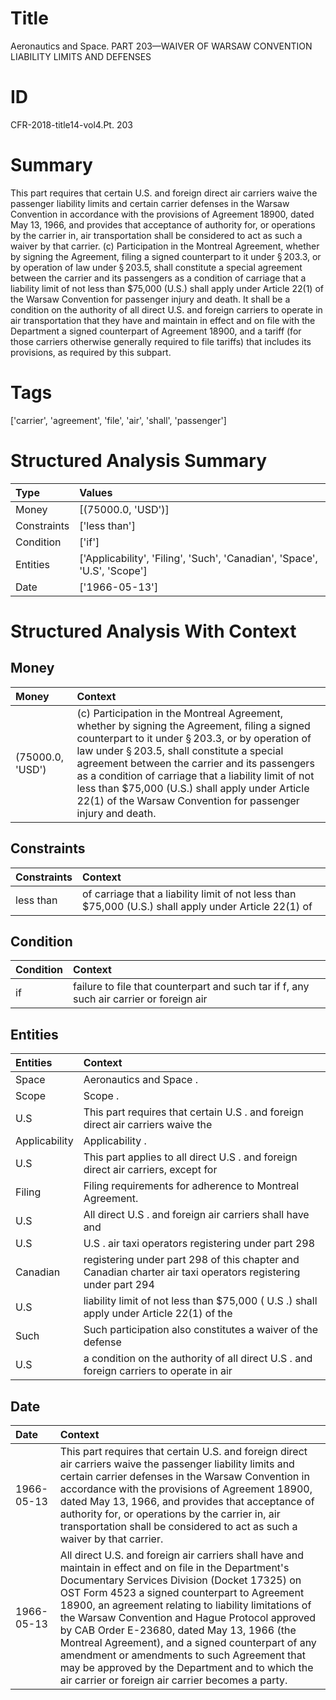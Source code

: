 # Title

 Aeronautics and Space. PART 203—WAIVER OF WARSAW CONVENTION LIABILITY LIMITS AND DEFENSES


# ID

 CFR-2018-title14-vol4.Pt. 203


# Summary

This part requires that certain U.S. and foreign direct air carriers waive the passenger liability limits and certain carrier defenses in the Warsaw Convention in accordance with the provisions of Agreement 18900, dated May 13, 1966, and provides that acceptance of authority for, or operations by the carrier in, air transportation shall be considered to act as such a waiver by that carrier.
(c) Participation in the Montreal Agreement, whether by signing the Agreement, filing a signed counterpart to it under &#167;&#8201;203.3, or by operation of law under &#167;&#8201;203.5, shall constitute a special agreement between the carrier and its passengers as a condition of carriage that a liability limit of not less than $75,000 (U.S.) shall apply under Article 22(1) of the Warsaw Convention for passenger injury and death.
It shall be a condition on the authority of all direct U.S. and foreign carriers to operate in air transportation that they have and maintain in effect and on file with the Department a signed counterpart of Agreement 18900, and a tariff (for those carriers otherwise generally required to file tariffs) that includes its provisions, as required by this subpart.


# Tags

['carrier', 'agreement', 'file', 'air', 'shall', 'passenger']


# Structured Analysis Summary

| Type        | Values                                                                   |
|:------------|:-------------------------------------------------------------------------|
| Money       | [(75000.0, 'USD')]                                                       |
| Constraints | ['less than']                                                            |
| Condition   | ['if']                                                                   |
| Entities    | ['Applicability', 'Filing', 'Such', 'Canadian', 'Space', 'U.S', 'Scope'] |
| Date        | ['1966-05-13']                                                           |


# Structured Analysis With Context

 


## Money

| Money            | Context                                                                                                                                                                                                                                                                                                                                                                                                                                            |
|:-----------------|:---------------------------------------------------------------------------------------------------------------------------------------------------------------------------------------------------------------------------------------------------------------------------------------------------------------------------------------------------------------------------------------------------------------------------------------------------|
| (75000.0, 'USD') | (c) Participation in the Montreal Agreement, whether by signing the Agreement, filing a signed counterpart to it under &#167;&#8201;203.3, or by operation of law under &#167;&#8201;203.5, shall constitute a special agreement between the carrier and its passengers as a condition of carriage that a liability limit of not less than $75,000 (U.S.) shall apply under Article 22(1) of the Warsaw Convention for passenger injury and death. |


## Constraints

| Constraints   | Context                                                                                               |
|:--------------|:------------------------------------------------------------------------------------------------------|
| less than     | of carriage that a liability limit of not less than $75,000 (U.S.) shall apply under Article 22(1) of |


## Condition

| Condition   | Context                                                                                 |
|:------------|:----------------------------------------------------------------------------------------|
| if          | failure to file that counterpart and such tar if f, any such air carrier or foreign air |


## Entities

| Entities      | Context                                                                                                       |
|:--------------|:--------------------------------------------------------------------------------------------------------------|
| Space         | Aeronautics and  Space .                                                                                      |
| Scope         | Scope .                                                                                                       |
| U.S           | This part requires that certain  U.S . and foreign direct air carriers waive the                              |
| Applicability | Applicability .                                                                                               |
| U.S           | This part applies to all direct  U.S . and foreign direct air carriers, except for                            |
| Filing        | Filing  requirements for adherence to Montreal Agreement.                                                     |
| U.S           | All direct  U.S . and foreign air carriers shall have and                                                     |
| U.S           | U.S . air taxi operators registering under part 298                                                           |
| Canadian      | registering under part 298 of this chapter and Canadian charter air taxi operators registering under part 294 |
| U.S           | liability limit of not less than $75,000 ( U.S .) shall apply under Article 22(1) of the                      |
| Such          | Such participation also constitutes a waiver of the defense                                                   |
| U.S           | a condition on the authority of all direct U.S . and foreign carriers to operate in air                       |


## Date

| Date       | Context                                                                                                                                                                                                                                                                                                                                                                                                                                                                                                                                                                        |
|:-----------|:-------------------------------------------------------------------------------------------------------------------------------------------------------------------------------------------------------------------------------------------------------------------------------------------------------------------------------------------------------------------------------------------------------------------------------------------------------------------------------------------------------------------------------------------------------------------------------|
| 1966-05-13 | This part requires that certain U.S. and foreign direct air carriers waive the passenger liability limits and certain carrier defenses in the Warsaw Convention in accordance with the provisions of Agreement 18900, dated May 13, 1966, and provides that acceptance of authority for, or operations by the carrier in, air transportation shall be considered to act as such a waiver by that carrier.                                                                                                                                                                      |
| 1966-05-13 | All direct U.S. and foreign air carriers shall have and maintain in effect and on file in the Department's Documentary Services Division (Docket 17325) on OST Form 4523 a signed counterpart to Agreement 18900, an agreement relating to liability limitations of the Warsaw Convention and Hague Protocol approved by CAB Order E-23680, dated May 13, 1966 (the Montreal Agreement), and a signed counterpart of any amendment or amendments to such Agreement that may be approved by the Department and to which the air carrier or foreign air carrier becomes a party. |


